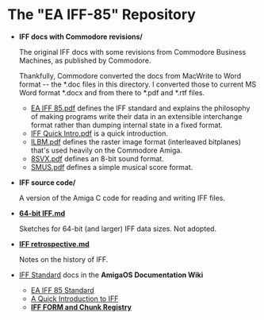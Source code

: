 The "EA IFF-85" Repository
==========================

*   **IFF docs with Commodore revisions/**

    The original IFF docs with some revisions from Commodore Business Machines, as published by Commodore.

    Thankfully, Commodore converted the docs from MacWrite to Word format -- the *.doc files in this directory. I converted those to current MS Word format *.docx and from there to *.pdf and *.rtf files.

    * [EA IFF 85.pdf](http://1fish2.github.io/IFF/IFF%20docs%20with%20Commodore%20revisions/EA%20IFF%2085.pdf) defines the IFF standard and explains the philosophy of making programs write their data in an extensible interchange format rather than dumping internal state in a fixed format.
    * [IFF Quick Intro.pdf](http://1fish2.github.io/IFF/IFF%20docs%20with%20Commodore%20revisions/IFF%20Quick%20Intro.pdf) is a quick introduction.
    * [ILBM.pdf](http://1fish2.github.io/IFF/IFF%20docs%20with%20Commodore%20revisions/ILBM.pdf) defines the raster image format (interleaved bitplanes) that's used heavily on the Commodore Amiga.
    * [8SVX.pdf](http://1fish2.github.io/IFF/IFF%20docs%20with%20Commodore%20revisions/8SVX.pdf) defines an 8-bit sound format.
    * [SMUS.pdf](http://1fish2.github.io/IFF/IFF%20docs%20with%20Commodore%20revisions/SMUS.pdf) defines a simple musical score format.


*   **IFF source code/**

    A version of the Amiga C code for reading and writing IFF files.

*   **[64-bit IFF.md](https://github.com/1fish2/IFF/blob/master/64-bit%20IFF.md)**

    Sketches for 64-bit (and larger) IFF data sizes. Not adopted.

*   **[IFF retrospective.md](https://github.com/1fish2/IFF/blob/master/IFF%20retrospective.md)**

    Notes on the history of IFF.

*   [IFF Standard](https://wiki.amigaos.net/wiki/IFF_Standard) docs in the **AmigaOS Documentation Wiki**
    * [EA IFF 85 Standard](https://wiki.amigaos.net/wiki/EA_IFF_85_Standard_for_Interchange_Format_Files)
    * [A Quick Introduction to IFF](https://wiki.amigaos.net/wiki/A_Quick_Introduction_to_IFF)
    * **[IFF FORM and Chunk Registry](https://wiki.amigaos.net/wiki/IFF_FORM_and_Chunk_Registry)**
